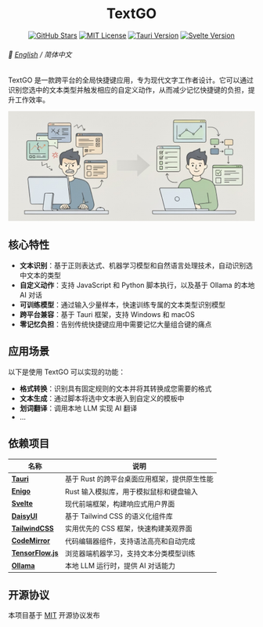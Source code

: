 <h1 align="center">TextGO</h1>

<div align="center">

[![GitHub Stars](https://img.shields.io/github/stars/C5H12O5/TextGO?logo=github&label=Stars&style=flat&color=yellow)](https://github.com/C5H12O5/TextGO/stargazers)
[![MIT License](https://img.shields.io/badge/License-MIT-green.svg)](LICENSE)
[![Tauri Version](https://img.shields.io/badge/Tauri-v2.8.5-24C8D8.svg?logo=tauri)](https://tauri.app/)
[![Svelte Version](https://img.shields.io/badge/Svelte-v5.39.6-FF3E00.svg?logo=svelte)](https://svelte.dev/)

</div>

###### 📖 [English](README.md) / 简体中文

TextGO 是一款跨平台的全局快捷键应用，专为现代文字工作者设计。它可以通过识别您选中的文本类型并触发相应的自定义动作，从而减少记忆快捷键的负担，提升工作效率。

<div align="center">
  <img src="concept.jpg" alt="concept" width="1024">
</div>

## 核心特性

- **文本识别**：基于正则表达式、机器学习模型和自然语言处理技术，自动识别选中文本的类型
- **自定义动作**：支持 JavaScript 和 Python 脚本执行，以及基于 Ollama 的本地 AI 对话
- **可训练模型**：通过输入少量样本，快速训练专属的文本类型识别模型
- **跨平台兼容**：基于 Tauri 框架，支持 Windows 和 macOS
- **零记忆负担**：告别传统快捷键应用中需要记忆大量组合键的痛点

## 应用场景

以下是使用 TextGO 可以实现的功能：

- **格式转换**：识别具有固定规则的文本并将其转换成您需要的格式
- **文本生成**：通过脚本将选中文本嵌入到自定义的模板中
- **划词翻译**：调用本地 LLM 实现 AI 翻译
- ...

## 依赖项目

| 名称                                               | 说明                                         |
| -------------------------------------------------- | -------------------------------------------- |
| **[Tauri](https://tauri.app/)**                    | 基于 Rust 的跨平台桌面应用框架，提供原生性能 |
| **[Enigo](https://github.com/enigo-rs/enigo)**     | Rust 输入模拟库，用于模拟鼠标和键盘输入      |
| **[Svelte](https://svelte.dev/)**                  | 现代前端框架，构建响应式用户界面             |
| **[DaisyUI](https://daisyui.com/)**                | 基于 Tailwind CSS 的语义化组件库             |
| **[TailwindCSS](https://tailwindcss.com/)**        | 实用优先的 CSS 框架，快速构建美观界面        |
| **[CodeMirror](https://codemirror.net/)**          | 代码编辑器组件，支持语法高亮和自动完成       |
| **[TensorFlow.js](https://www.tensorflow.org/js)** | 浏览器端机器学习，支持文本分类模型训练       |
| **[Ollama](https://ollama.com/)**                  | 本地 LLM 运行时，提供 AI 对话能力            |

## 开源协议

本项目基于 [MIT](LICENSE) 开源协议发布

